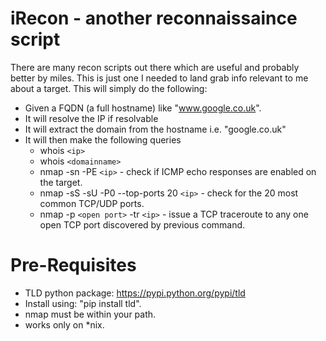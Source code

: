 # iRecon - another reconnaissaince script
There are many recon scripts out there which are useful and probably better by miles. This is just one I needed to land grab info relevant to me about a target.
This will simply do the following:
* Given a FQDN (a full hostname) like "www.google.co.uk".
* It will resolve the IP if resolvable
* It will extract the domain from the hostname i.e. "google.co.uk"
* It will then make the following queries
	* whois `<ip>`
	* whois `<domainname>`
	* nmap -sn -PE `<ip>` - check if ICMP echo responses are enabled on the target.
	* nmap -sS -sU -P0 --top-ports 20 `<ip>` - check for the 20 most common TCP/UDP ports.
	* nmap -p `<open port>` -tr `<ip>` - issue a TCP traceroute to any one open TCP port discovered by previous command.

# Pre-Requisites
* TLD python package: https://pypi.python.org/pypi/tld
* Install using: "pip install tld".
* nmap must be within your path.
* works only on *nix.
